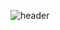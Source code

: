 ![header](https://capsule-render.vercel.app/api?type=egg&color=F7E07F&text=Welcome%20harim's%20Github&height=100&width=300&textBg=FFD159&fontColor=FFA500)
